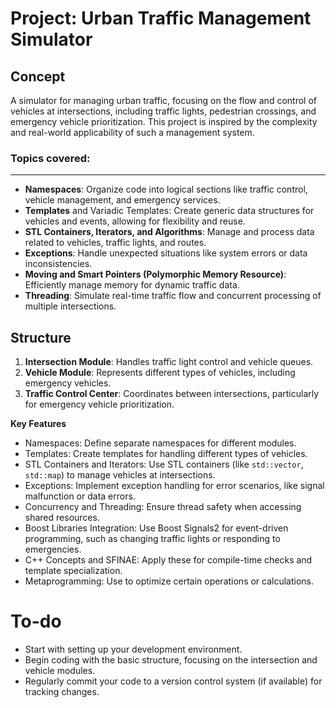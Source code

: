 # Project: Urban Traffic Management Simulator
## Concept
A simulator for managing urban traffic, focusing on the flow and control of vehicles at intersections, including traffic lights, pedestrian crossings, and emergency vehicle prioritization.
This project is inspired by the complexity and real-world applicability of such a management system.

### Topics covered:
___
* **Namespaces**: Organize code into logical sections like traffic control, vehicle management, and emergency services.
* **Templates** and Variadic Templates: Create generic data structures for vehicles and events, allowing for flexibility and reuse.
* **STL Containers, Iterators, and Algorithms**: Manage and process data related to vehicles, traffic lights, and routes.
* **Exceptions**: Handle unexpected situations like system errors or data inconsistencies.
* **Moving and Smart Pointers (Polymorphic Memory Resource)**: Efficiently manage memory for dynamic traffic data.
* **Threading**: Simulate real-time traffic flow and concurrent processing of multiple intersections.

## Structure
1. **Intersection Module**: Handles traffic light control and vehicle queues.
2. **Vehicle Module**: Represents different types of vehicles, including emergency vehicles.
3. **Traffic Control Center**: Coordinates between intersections, particularly for emergency vehicle prioritization.

**Key Features**
- Namespaces: Define separate namespaces for different modules.
- Templates: Create templates for handling different types of vehicles.
- STL Containers and Iterators: Use STL containers (like ``std::vector``, ``std::map``) to manage vehicles at intersections.
- Exceptions: Implement exception handling for error scenarios, like signal malfunction or data errors.
- Concurrency and Threading: Ensure thread safety when accessing shared resources.
- Boost Libraries Integration: Use Boost Signals2 for event-driven programming, such as changing traffic lights or responding to emergencies.
- C++ Concepts and SFINAE: Apply these for compile-time checks and template specialization.
- Metaprogramming: Use to optimize certain operations or calculations.

# To-do
- Start with setting up your development environment.
- Begin coding with the basic structure, focusing on the intersection and vehicle modules.
- Regularly commit your code to a version control system (if available) for tracking changes.
